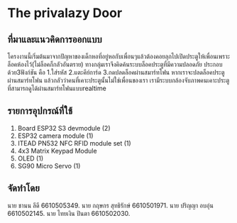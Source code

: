 # The privalazy Door

## ที่มาและแนวคิดการออกแบบ

โครงงานนี้เริ่มต้นมาจากปัญหาของเด็กหอที่อยู่หอกับเพื่อนๆแล้วต้องคอยลุกไปเปิดประตูให้เพื่อนเพราะล็อคห้องไว้(ไม่ล็อคก็กลัวอันตราย) ทางกลุ่มเราจึงคิดค้นระบบล็อคประตูที่มีความปลอดภัย ประกอบด้วย3ฟังก์ชัน คือ 
1.ใส่รหัส 
2.แตะคีย์การ์ด 
3.กดปลดล็อคผ่านสมาร์ทโฟน หากเราจะปลดล็อคประตูผ่านสมาร์ทโฟน แล้วกลัวว่าคนที่เคาะประตูนั้นไม่ใช่เพื่อนของเรา เรามีระบบกล้องจับภาพคนเคาะประตูที่สามารถดูได้ผ่านสมาร์ทโฟนแบบrealtime

## **รายการอุปกรณ์ที่ใช้**
1. Board ESP32 S3 devmodule (2)
2. ESP32 camera module (1)
3. ITEAD PN532 NFC RFID module set (1)
4. 4x3 Matrix Keypad Module
5. OLED (1)
6. SG90 Micro Servo (1)


## จัดทำโดย 
นาย ชานน ลีดี 6610505349.
นาย กฤษกร สุทธิรักษ์ 6610501971.
นาย ปริญญา อบอุ่น 6610502145.
นาย ไทยเงิน ปินตา 6610502030.

